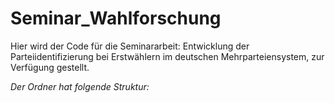# Seminar_Wahlforschung

Hier wird der Code für die Seminararbeit: Entwicklung der Parteiidentifizierung bei Erstwählern im deutschen Mehrparteiensystem, zur Verfügung gestellt.

*Der Ordner hat folgende Struktur:*


